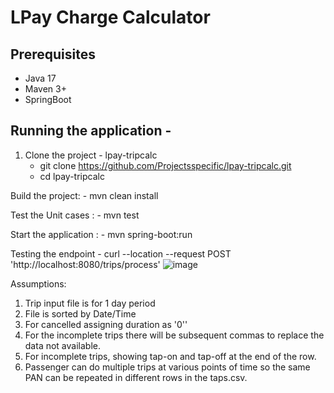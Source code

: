 # LPay Charge Calculator
## Prerequisites
 - Java 17
 - Maven 3+
 - SpringBoot

## Running the application -
1) Clone the project - lpay-tripcalc
      - git clone https://github.com/Projectsspecific/lpay-tripcalc.git
      - cd lpay-tripcalc

Build the project:
         - mvn clean install
         
Test the Unit cases :
             - mvn test
             
Start the application :
               - mvn spring-boot:run

Testing the endpoint - 
curl --location --request POST 'http://localhost:8080/trips/process'
![image](https://github.com/user-attachments/assets/bb90f554-3a24-4f94-bc5b-68d1ffd42818)

Assumptions:
1) Trip input file is for 1 day period
2) File is sorted by Date/Time
3) For cancelled assigning duration as '0''
4) For the incomplete trips there will be subsequent commas to replace the data not available.
5) For incomplete trips, showing tap-on and tap-off at the end of the row.
6) Passenger can do multiple trips at various points of time so the same PAN can be repeated in different rows in the taps.csv.
